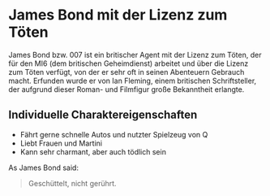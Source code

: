 # James Bond mit der Lizenz zum Töten
James Bond bzw. 007 ist ein britischer Agent mit der Lizenz zum Töten, der für den MI6 (dem britischen Geheimdienst) arbeitet und über die Lizenz zum Töten verfügt, von der er sehr oft in seinen Abenteuern Gebrauch macht. Erfunden wurde er von Ian Fleming, einem britischen Schriftsteller, der aufgrund dieser Roman- und Filmfigur große Bekanntheit erlangte.
## Individuelle Charaktereigenschaften
* Fährt gerne schnelle Autos und nutzter Spielzeug von Q
* Liebt Frauen und Martini
* Kann sehr charmant, aber auch tödlich sein

As James Bond said:
> Geschüttelt, nicht gerührt.

